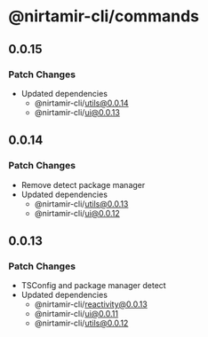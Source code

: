 # @nirtamir-cli/commands

## 0.0.15

### Patch Changes

- Updated dependencies
  - @nirtamir-cli/utils@0.0.14
  - @nirtamir-cli/ui@0.0.13

## 0.0.14

### Patch Changes

- Remove detect package manager
- Updated dependencies
  - @nirtamir-cli/utils@0.0.13
  - @nirtamir-cli/ui@0.0.12

## 0.0.13

### Patch Changes

- TSConfig and package manager detect
- Updated dependencies
  - @nirtamir-cli/reactivity@0.0.13
  - @nirtamir-cli/ui@0.0.11
  - @nirtamir-cli/utils@0.0.12
